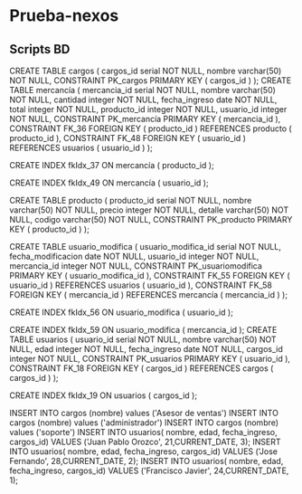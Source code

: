 # Prueba-nexos
## Scripts BD
CREATE TABLE cargos
(
 cargos_id serial NOT NULL,
 nombre    varchar(50) NOT NULL,
 CONSTRAINT PK_cargos PRIMARY KEY ( cargos_id )
);
CREATE TABLE mercancía
(
 mercancia_id  serial NOT NULL,
 nombre        varchar(50) NOT NULL,
 cantidad      integer NOT NULL,
 fecha_ingreso date NOT NULL,
 total         integer NOT NULL,
 producto_id   integer NOT NULL,
 usuario_id    integer NOT NULL,
 CONSTRAINT PK_mercancía PRIMARY KEY ( mercancia_id ),
 CONSTRAINT FK_36 FOREIGN KEY ( producto_id ) REFERENCES producto ( producto_id ),
 CONSTRAINT FK_48 FOREIGN KEY ( usuario_id ) REFERENCES usuarios ( usuario_id )
);

CREATE INDEX fkIdx_37 ON mercancía
(
 producto_id
);

CREATE INDEX fkIdx_49 ON mercancía
(
 usuario_id
);

CREATE TABLE producto
(
 producto_id serial NOT NULL,
 nombre      varchar(50) NOT NULL,
 precio      integer NOT NULL,
 detalle     varchar(50) NOT NULL,
 codigo      varchar(50) NOT NULL,
 CONSTRAINT PK_producto PRIMARY KEY ( producto_id )
);

CREATE TABLE usuario_modifica
(
 usuario_modifica_id serial NOT NULL,
 fecha_modificacion  date NOT NULL,
 usuario_id          integer NOT NULL,
 mercancia_id        integer NOT NULL,
 CONSTRAINT PK_usuariomodifica PRIMARY KEY ( usuario_modifica_id ),
 CONSTRAINT FK_55 FOREIGN KEY ( usuario_id ) REFERENCES usuarios ( usuario_id ),
 CONSTRAINT FK_58 FOREIGN KEY ( mercancia_id ) REFERENCES mercancía ( mercancia_id )
);

CREATE INDEX fkIdx_56 ON usuario_modifica
(
 usuario_id
);

CREATE INDEX fkIdx_59 ON usuario_modifica
(
 mercancia_id
);
CREATE TABLE usuarios
(
 usuario_id    serial NOT NULL,
 nombre        varchar(50) NOT NULL,
 edad          integer NOT NULL,
 fecha_ingreso date NOT NULL,
 cargos_id     integer NOT NULL,
 CONSTRAINT PK_usuarios PRIMARY KEY ( usuario_id ),
 CONSTRAINT FK_18 FOREIGN KEY ( cargos_id ) REFERENCES cargos ( cargos_id )
);

CREATE INDEX fkIdx_19 ON usuarios
(
 cargos_id
);


INSERT INTO cargos (nombre) values ('Asesor de ventas')
INSERT INTO cargos (nombre) values ('administrador')
INSERT INTO cargos (nombre) values ('soporte')
INSERT INTO usuarios(
nombre, edad, fecha_ingreso, cargos_id)
VALUES ('Juan Pablo Orozco', 21,CURRENT_DATE, 3);
INSERT INTO usuarios(
nombre, edad, fecha_ingreso, cargos_id)
VALUES ('Jose Fernando', 28,CURRENT_DATE, 2);
INSERT INTO usuarios(
nombre, edad, fecha_ingreso, cargos_id)
VALUES ('Francisco Javier', 24,CURRENT_DATE, 1);

